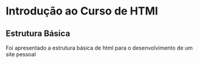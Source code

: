 

# Introdução ao  Curso de HTMl







##  Estrutura Básica 

Foi apresentado a estrutura básica de html para o desenvolvimento de um site pessoal
